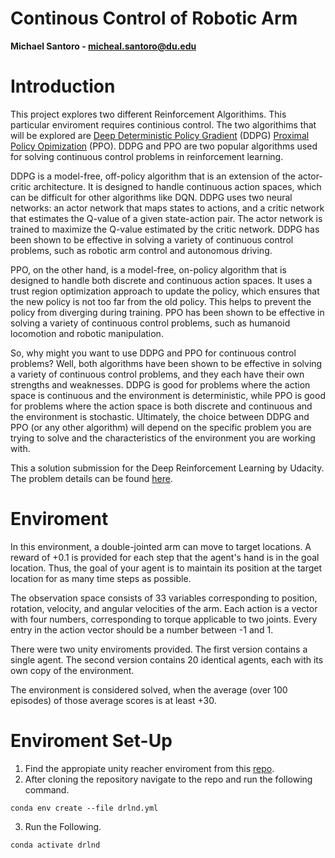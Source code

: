 # Continous Control of Robotic  Arm
**Michael Santoro - micheal.santoro@du.edu**
# Introduction
This project explores two different Reinforcement Algorithims. This particular enviroment requires continious control. The two algorithims that will be explored are [Deep Deterministic Policy Gradient](https://arxiv.org/abs/1509.02971) (DDPG) [Proximal Policy Opimization](https://arxiv.org/abs/1707.06347) (PPO). DDPG and PPO are two popular algorithms used for solving continuous control problems in reinforcement learning.

DDPG is a model-free, off-policy algorithm that is an extension of the actor-critic architecture. It is designed to handle continuous action spaces, which can be difficult for other algorithms like DQN. DDPG uses two neural networks: an actor network that maps states to actions, and a critic network that estimates the Q-value of a given state-action pair. The actor network is trained to maximize the Q-value estimated by the critic network. DDPG has been shown to be effective in solving a variety of continuous control problems, such as robotic arm control and autonomous driving.

PPO, on the other hand, is a model-free, on-policy algorithm that is designed to handle both discrete and continuous action spaces. It uses a trust region optimization approach to update the policy, which ensures that the new policy is not too far from the old policy. This helps to prevent the policy from diverging during training. PPO has been shown to be effective in solving a variety of continuous control problems, such as humanoid locomotion and robotic manipulation.

So, why might you want to use DDPG and PPO for continuous control problems? Well, both algorithms have been shown to be effective in solving a variety of continuous control problems, and they each have their own strengths and weaknesses. DDPG is good for problems where the action space is continuous and the environment is deterministic, while PPO is good for problems where the action space is both discrete and continuous and the environment is stochastic. Ultimately, the choice between DDPG and PPO (or any other algorithm) will depend on the specific problem you are trying to solve and the characteristics of the environment you are working with.

This a solution submission for the Deep Reinforcement Learning by Udacity. The problem details can be found [here](https://github.com/udacity/deep-reinforcement-learning/tree/master/p2_continuous-control).

# Enviroment
In this environment, a double-jointed arm can move to target locations. A reward of +0.1 is provided for each step that the agent's hand is in the goal location. Thus, the goal of your agent is to maintain its position at the target location for as many time steps as possible.

The observation space consists of 33 variables corresponding to position, rotation, velocity, and angular velocities of the arm. Each action is a vector with four numbers, corresponding to torque applicable to two joints. Every entry in the action vector should be a number between -1 and 1.

There were two unity enviroments provided. The first version contains a single agent. The second version contains 20 identical agents, each with its own copy of the environment.

The environment is considered solved, when the average (over 100 episodes) of those average scores is at least +30.

# Enviroment Set-Up
1. Find the appropiate unity reacher enviroment from this [repo](https://github.com/udacity/deep-reinforcement-learning/tree/master/p2_continuous-control).
2. After cloning the repository navigate to the repo and run the following command.
```
conda env create --file drlnd.yml
```
3. Run the Following.
```
conda activate drlnd
```

